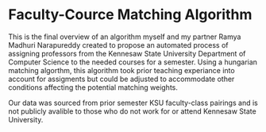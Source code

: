 # Faculty-Cource Matching Algorithm

This is the final overview of an algorithm myself and my partner Ramya Madhuri Narapureddy created to propose an automated process of assigning professors from the Kennesaw State University Department of Computer Science to the needed courses for a semester. Using a hungarian matching algorthm, this algorithm took prior teaching experiance into account for assigments but could be adjusted to accommodate other conditions affecting the potential matching weights. 

Our data was sourced from prior semester KSU faculty-class pairings and is not publicly avalible to those who do not work for or attend Kennesaw State University.
